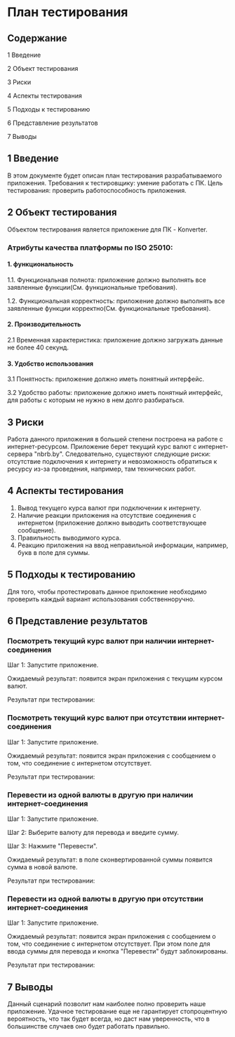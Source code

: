 # План тестирования

## Cодержание

1 Введение

2 Объект тестирования

3 Риски

4 Аспекты тестирования

5 Подходы к тестированию

6 Представление результатов

7 Выводы


## 1 Введение
В этом документе будет описан план тестирования разрабатываемого приложения.
Требования к тестировщику: умение работать с ПК.
Цель тестирования: проверить работоспособность приложения.

## 2 Объект тестирования
Объектом тестирования является приложение для ПК - Konverter.

### Атрибуты качества платформы по ISO 25010:

 #### 1. функциональность
 1.1. Функциональная полнота: приложение должно выполнять все заявленные функции(См. функциональные требования).
 
 1.2. Функциональная корректность: приложение должно выполнять все заявленные функции корректно(См. функциональные требования).
 #### 2. Производительность
2.1 Временная характеристика: приложение должно загружать данные не более 40 секунд.
 #### 3. Удобство использования
 3.1 Понятность: приложение должно иметь понятный интерфейс.
 
 3.2 Удобство работы: приложение должно иметь понятный интерфейс, для работы с которым не нужно в нем долго разбираться.


## 3 Риски
Работа данного приложения в большей степени построена на работе с интернет-ресурсом. Приложение берет текущий курс валют с интернет-сервера "nbrb.by". Следовательно, существуют следующие риски: отсутствие подключения к интернету и невозможность обратиться к ресурсу из-за проведения, например, там технических работ.

## 4 Аспекты тестирования

1. Вывод текущего курса валют при подключении к интернету.
2. Наличие реакции приложения на отсутствие соединения с интернетом (приложение должно выводить соответствующее сообщение).
3. Правильность выводимого курса.
4. Реакцию приложения на ввод неправильной информации, например, букв в поле для суммы.

## 5 Подходы к тестированию
Для того, чтобы протестировать данное приложение необходимо проверить каждый вариант использования собственноручно.

## 6 Представление результатов
### Посмотреть текущий курс валют при наличии интернет-соединения
Шаг 1: Запустите приложение.

Ожидаемый результат: появится экран приложения с текущим курсом валют.

Результат при тестировании:

### Посмотреть текущий курс валют при отсутствии интернет-соединения
Шаг 1: Запустите приложение.

Ожидаемый результат: появится экран приложения с сообщением о том, что соединение с интернетом отсутствует.

Результат при тестировании:

### Перевести из одной валюты в другую при наличии интернет-соединения
Шаг 1: Запустите приложение.

Шаг 2: Выберите валюту для перевода и введите сумму.

Шаг 3: Нажмите "Перевести".

Ожидаемый результат: в поле сконвертированной суммы появится сумма в новой валюте.

Результат при тестировании:

### Перевести из одной валюты в другую при отсутствии интернет-соединения
Шаг 1: Запустите приложение.

Ожидаемый результат:  появится экран приложения с сообщением о том, что соединение с интернетом отсутствует. При этом поле для ввода суммы для перевода и кнопка "Перевести" будут заблокированы. 

Результат при тестировании:

## 7 Выводы

Данный сценарий позволит нам наиболее полно проверить наше приложение. Удачное тестирование еще не гарантирует стопроцентную вероятность, что так будет всегда, но даст нам уверенность, что в большинстве случаев оно будет работать правильно.
